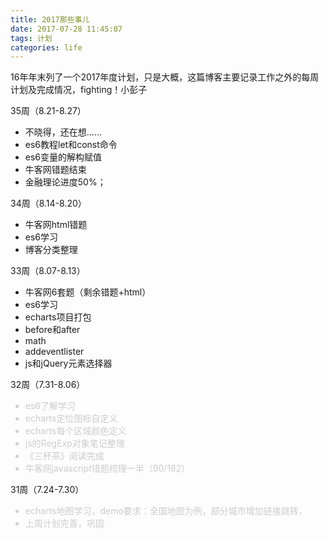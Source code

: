 ```yaml
---
title: 2017那些事儿
date: 2017-07-28 11:45:07
tags: 计划
categories: life
---
```

16年年末列了一个2017年度计划，只是大概，这篇博客主要记录工作之外的每周计划及完成情况，fighting！小彭子

<!-- more -->

35周（8.21-8.27）

* 不晓得，还在想……
* es6教程let和const命令
* es6变量的解构赋值
* 牛客网错题结束
* 金融理论进度50%；

34周（8.14-8.20）

* 牛客网html错题
* es6学习
* 博客分类整理

33周（8.07-8.13）

* 牛客网6套题（剩余错题+html）
* es6学习
* echarts项目打包
* before和after
* math
* addeventlister
* js和jQuery元素选择器


32周（7.31-8.06）

<font color='#ccc'>

* es6了解学习
* echarts定位图标自定义
* echarts每个区域颜色定义
* js的RegExp对象笔记整理
* 《三杯茶》阅读完成
* 牛客网javascript错题梳理一半（90/182）

</font>

31周（7.24-7.30）

<font color='#ccc'>

* echarts地图学习，demo要求：全国地图为例，部分城市增加链接跳转，
* 上周计划完善，巩固

</font>


